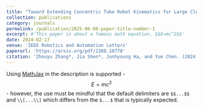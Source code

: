 ```yaml
---
title: "Toward Extending Concentric Tube Robot Kinematics for Large Clearance and Impulse Curvature"
collection: publications
category: journals
permalink: /publication/2025-06-08-paper-title-number-1
excerpt: #'This paper is about a famous math equation, $$E=mc^2$$'
date: 2024-02-17
venue: 'IEEE Robotics and Automation Letters'
paperurl: 'https://arxiv.org/pdf/2308.10770'
citation: 'Zhouyu Zhang*, Jia Shen*, Junhyoung Ha, and Yue Chen. (2024). IEEE Robotics and Automation Letters'
---
```


Using [MathJax](https://www.mathjax.org/) in the description is supported - $$E=mc^2$$ - however, the use must be mindful that the default delimiters are `$$...$$` and `\\[...\\]` which differs from the `$...$` that is typically expected.

